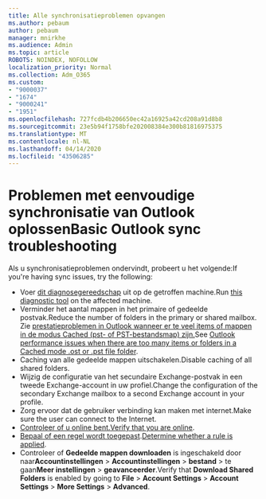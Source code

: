 ```yaml
---
title: Alle synchronisatieproblemen opvangen
ms.author: pebaum
author: pebaum
manager: mnirkhe
ms.audience: Admin
ms.topic: article
ROBOTS: NOINDEX, NOFOLLOW
localization_priority: Normal
ms.collection: Adm_O365
ms.custom:
- "9000037"
- "1674"
- "9000241"
- "1951"
ms.openlocfilehash: 727fcdb4b206650ec42a16925a42cd208a91d8b8
ms.sourcegitcommit: 23e5b94f1758bfe202008384e300b81816975375
ms.translationtype: MT
ms.contentlocale: nl-NL
ms.lasthandoff: 04/14/2020
ms.locfileid: "43506285"
---
```

# <a name="basic-outlook-sync-troubleshooting"></a><span data-ttu-id="cd0f3-102">Problemen met eenvoudige synchronisatie van Outlook oplossen</span><span class="sxs-lookup"><span data-stu-id="cd0f3-102">Basic Outlook sync troubleshooting</span></span>

<span data-ttu-id="cd0f3-103">Als u synchronisatieproblemen ondervindt, probeert u het volgende:</span><span class="sxs-lookup"><span data-stu-id="cd0f3-103">If you're having sync issues, try the following:</span></span>

- <span data-ttu-id="cd0f3-104">Voer [dit diagnosegereedschap](https://aka.ms/sara-outlooksendreceive) uit op de getroffen machine.</span><span class="sxs-lookup"><span data-stu-id="cd0f3-104">Run [this diagnostic tool](https://aka.ms/sara-outlooksendreceive) on the affected machine.</span></span>
- <span data-ttu-id="cd0f3-105">Verminder het aantal mappen in het primaire of gedeelde postvak.</span><span class="sxs-lookup"><span data-stu-id="cd0f3-105">Reduce the number of folders in the primary or shared mailbox.</span></span> <span data-ttu-id="cd0f3-106">Zie [prestatieproblemen in Outlook wanneer er te veel items of mappen in de modus Cached (pst- of PST-bestandsmap) zijn.](https://support.microsoft.com/help/2768656/outlook-performance-issues-when-there-are-too-many-items-or-folders-in)</span><span class="sxs-lookup"><span data-stu-id="cd0f3-106">See [Outlook performance issues when there are too many items or folders in a Cached mode .ost or .pst file folder](https://support.microsoft.com/help/2768656/outlook-performance-issues-when-there-are-too-many-items-or-folders-in).</span></span>
- <span data-ttu-id="cd0f3-107">Caching van alle gedeelde mappen uitschakelen.</span><span class="sxs-lookup"><span data-stu-id="cd0f3-107">Disable caching of all shared folders.</span></span>
- <span data-ttu-id="cd0f3-108">Wijzig de configuratie van het secundaire Exchange-postvak in een tweede Exchange-account in uw profiel.</span><span class="sxs-lookup"><span data-stu-id="cd0f3-108">Change the configuration of the secondary Exchange mailbox to a second Exchange account in your profile.</span></span>
- <span data-ttu-id="cd0f3-109">Zorg ervoor dat de gebruiker verbinding kan maken met internet.</span><span class="sxs-lookup"><span data-stu-id="cd0f3-109">Make sure the user can connect to the Internet.</span></span> 
- <span data-ttu-id="cd0f3-110">[Controleer of u online bent.](https://support.office.com/article/2460e4a8-16c7-47fc-b204-b1549275aac9)</span><span class="sxs-lookup"><span data-stu-id="cd0f3-110">[Verify that you are online](https://support.office.com/article/2460e4a8-16c7-47fc-b204-b1549275aac9).</span></span>
- <span data-ttu-id="cd0f3-111">[Bepaal of een regel wordt toegepast](https://support.office.com/article/C24F5DEA-9465-4DF4-AD17-A50704D66C59).</span><span class="sxs-lookup"><span data-stu-id="cd0f3-111">[Determine whether a rule is applied](https://support.office.com/article/C24F5DEA-9465-4DF4-AD17-A50704D66C59).</span></span>
- <span data-ttu-id="cd0f3-112">Controleer of **Gedeelde mappen downloaden** is ingeschakeld door naar**Accountinstellingen** > **Accountinstellingen** >  **bestand** > te gaan**Meer instellingen** > **geavanceerder**.</span><span class="sxs-lookup"><span data-stu-id="cd0f3-112">Verify that **Download Shared Folders** is enabled by going to **File** > **Account Settings** > **Account Settings** > **More Settings** > **Advanced**.</span></span>
